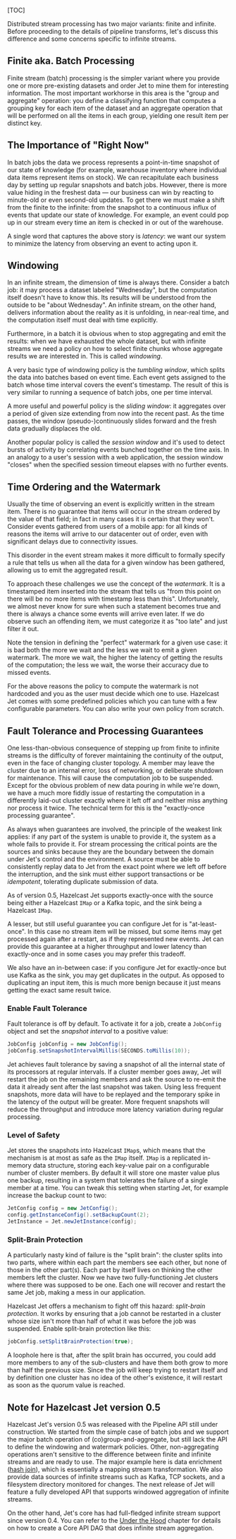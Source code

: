 [TOC]

Distributed stream processing has two major variants: finite and
infinite. Before proceeding to the details of pipeline transforms, let's
discuss this difference and some concerns specific to infinite streams.

## Finite aka. Batch Processing

Finite stream (batch) processing is the simpler variant where you
provide one or more pre-existing datasets and order Jet to mine them for
interesting information. The most important workhorse in this area is
the "group and aggregate" operation: you define a classifying function
that computes a grouping key for each item of the dataset and an
aggregate operation that will be performed on all the items in each
group, yielding one result item per distinct key.

## The Importance of "Right Now"

In batch jobs the data we process represents a point-in-time snapshot of
our state of knowledge (for example, warehouse inventory where
individual data items represent items on stock). We can recapitulate
each business day by setting up regular snapshots and batch jobs.
However, there is more value hiding in the freshest data &mdash; our
business can win by reacting to minute-old or even second-old updates.
To get there we must make a shift from the finite to the infinite: from
the snapshot to a continuous influx of events that update our state of
knowledge. For example, an event could pop up in our stream every time
an item is checked in or out of the warehouse.

A single word that captures the above story is _latency_: we want our
system to minimize the latency from observing an event to acting upon
it.

## Windowing

In an infinite stream, the dimension of time is always there.  Consider
a batch job: it may process a dataset labeled "Wednesday", but the
computation itself doesn't have to know this. Its results will be
understood from the outside to be "about Wednesday". An infinite stream,
on the other hand, delivers information about the reality as it is
unfolding, in near-real time, and the computation itself must deal with
time explicitly.

Furthermore, in a batch it is obvious when to stop aggregating and emit
the results: when we have exhausted the whole dataset, but with infinite 
streams we need a policy on how to select finite chunks whose aggregate
results we are interested in. This is called _windowing_.

A very basic type of windowing policy is the _tumbling window_, which
splits the data into batches based on event time. Each event gets
assigned to the batch whose time interval covers the event's timestamp.
The result of this is very similar to running a sequence of batch jobs,
one per time interval.

A more useful and powerful policy is the _sliding window_: it aggregates
over a period of given size extending from now into the recent past. As
the time passes, the window (pseudo-)continuously slides forward and the
fresh data gradually displaces the old.

Another popular policy is called the _session window_ and it's used to
detect bursts of activity by correlating events bunched together on the
time axis. In an analogy to a user's session with a web application,
the session window "closes" when the specified session timeout elapses
with no further events.

## Time Ordering and the Watermark

Usually the time of observing an event is explicitly written in the
stream item. There is no guarantee that items will occur in the stream
ordered by the value of that field; in fact in many cases it is certain
that they won't. Consider events gathered from users of a mobile app:
for all kinds of reasons the items will arrive to our datacenter out of
order, even with significant delays due to connectivity issues.

This disorder in the event stream makes it more difficult to formally
specify a rule that tells us when all the data for a given window has
been gathered, allowing us to emit the aggregated result.

To approach these challenges we use the concept of the _watermark_. It
is a timestamped item inserted into the stream that tells us "from this
point on there will be no more items with timestamp less than this".
Unfortunately, we almost never know for sure when such a statement
becomes true and there is always a chance some events will arrive even
later. If we do observe such an offending item, we must categorize it as
"too late" and just filter it out.

Note the tension in defining the "perfect" watermark for a given use
case: it is bad both the more we wait and the less we wait to emit a
given watermark. The more we wait, the higher the latency of getting the
results of the computation; the less we wait, the worse their accuracy
due to missed events.

For the above reasons the policy to compute the watermark is not
hardcoded and you as the user must decide which one to use. Hazelcast
Jet comes with some predefined policies which you can tune with a few
configurable parameters. You can also write your own policy from
scratch.

## Fault Tolerance and Processing Guarantees

One less-than-obvious consequence of stepping up from finite to infinite
streams is the difficulty of forever maintaining the continuity of the
output, even in the face of changing cluster topology. A member may
leave the cluster due to an internal error, loss of networking, or
deliberate shutdown for maintenance. This will cause the computation job
to be suspended. Except for the obvious problem of new data pouring in
while we're down, we have a much more fiddly issue of restarting the
computation in a differently laid-out cluster exactly where it left off
and neither miss anything nor process it twice. The technical term for
this is the "exactly-once processing guarantee".

As always when guarantees are involved, the principle of the weakest
link applies: if any part of the system is unable to provide it, the
system as a whole fails to provide it. For stream processing the
critical points are the sources and sinks because they are the boundary
between the domain under Jet's control and the environment. A source
must be able to consistently replay data to Jet from the exact point
where we left off before the interruption, and the sink must either
support transactions or be _idempotent_, tolerating duplicate submission
of data.

As of version 0.5, Hazelcast Jet supports exactly-once with the source
being either a Hazelcast `IMap` or a Kafka topic, and the sink being a
Hazelcast `IMap`.

A lesser, but still useful guarantee you can configure Jet for is
"at-least-once". In this case no stream item will be missed, but some
items may get processed again after a restart, as if they represented
new events. Jet can provide this guarantee at a higher throughput and
lower latency than exactly-once and in some cases you may prefer this
tradeoff.

We also have an in-between case: if you configure Jet for exactly-once
but use Kafka as the sink, you may get duplicates in the output. As
opposed to duplicating an input item, this is much more benign because
it just means getting the exact same result twice.

### Enable Fault Tolerance

Fault tolerance is off by default. To activate it for a job, create a
`JobConfig` object and set the _snapshot interval_ to a positive value:

```java
JobConfig jobConfig = new JobConfig();
jobConfig.setSnapshotIntervalMillis(SECONDS.toMillis(10));
```

Jet achieves fault tolerance by saving a snapshot of all the internal
state of its processors at regular intervals. If a cluster member goes
away, Jet will restart the job on the remaining members and ask the
source to re-emit the data it already sent after the last snapshot was
taken. Using less frequent snapshots, more data will have to be replayed
and the temporary spike in the latency of the output will be greater.
More frequent snapshots will reduce the throughput and introduce more
latency variation during regular processing.

### Level of Safety

Jet stores the snapshots into Hazelcast `IMap`s, which means that the
mechanism is at most as safe as the `IMap` itself. `IMap` is a
replicated in-memory data structure, storing each key-value pair on a
configurable number of cluster members. By default it will store one
master value plus one backup, resulting in a system that tolerates the
failure of a single member at a time. You can tweak this setting when
starting Jet, for example increase the backup count to two:

```java
JetConfig config = new JetConfig();
config.getInstanceConfig().setBackupCount(2);
JetInstance = Jet.newJetInstance(config);
```

### Split-Brain Protection

A particularly nasty kind of failure is the "split brain": the cluster
splits into two parts, where within each part the members see each
other, but none of those in the other part(s). Each part by itself lives
on thinking the other members left the cluster. Now we have two
fully-functioning Jet clusters where there was supposed to be one. Each
one will recover and restart the same Jet job, making a mess in our
application.

Hazelcast Jet offers a mechanism to fight off this hazard: _split-brain
protection_. It works by ensuring that a job cannot be restarted in a
cluster whose size isn't more than half of what it was before the job
was suspended. Enable split-brain protection like this:

```java
jobConfig.setSplitBrainProtection(true);
```

A loophole here is that, after the split brain has occurred, you could
add more members to any of the sub-clusters and have them both grow to
more than half the previous size. Since the job will keep trying to
restart itself and by definition one cluster has no idea of the other's
existence, it will restart as soon as the quorum value is reached.

## Note for Hazelcast Jet version 0.5

Hazelcast Jet's version 0.5 was released with the Pipeline API still
under construction. We started from the simple case of batch jobs and we
support the major batch operation of (co)group-and-aggregate, but still
lack the API to define the windowing and watermark policies. Other,
non-aggregating operations aren't sensitive to the difference between
finite and infinite streams and are ready to use. The major example here
is data enrichment
([hash join](Build_Your_Computation_Pipeline#page_hashJoin)),
which is essentially a mapping stream transformation. We also provide
data sources of infinite streams such as Kafka, TCP sockets, and a
filesystem directory monitored for changes. The next release of Jet will
feature a fully developed API that supports windowed aggregation of
infinite streams.

On the other hand, Jet's core has had full-fledged infinite stream
support since version 0.4. You can refer to the
[Under the Hood](Under_the_Hood) chapter for details on how to create a
Core API DAG that does infinite stream aggregation.
